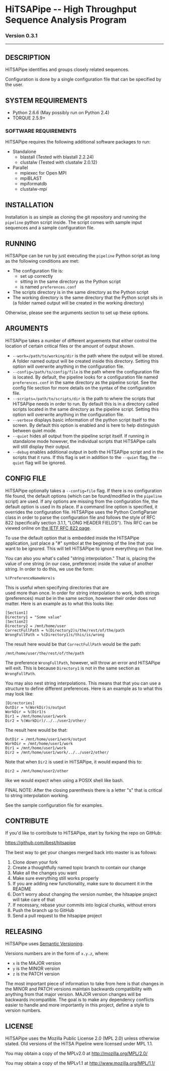 # HiTSAPipe -- High Throughput Sequence Analysis Program
### Version 0.3.1
***

## DESCRIPTION

HiTSAPipe identifies and groups closely related sequences.

Configuration is done by a single configuration file that can be specified by
the user.

## SYSTEM REQUIREMENTS

-	Python 2.6.6 (May possibly run on Python 2.4)
-	TORQUE 2.5.9+ 

### SOFTWARE REQUIREMENTS

HiTSAPipe requires the following additional software packages to run:

-	Standalone
	-	blastall (Tested with blastall 2.2.24)
	-	clustalw (Tested with clustalw 2.0.12)
-	Parallel
	-	mpiexec for Open MPI
	-	mpiBLAST
	-	mpiformatdb
	-	clustalw-mpi

## INSTALLATION

Installation is as simple as cloning the git repository and running 
the `pipeline` python script inside.  The script comes with sample 
input sequences and a sample configuration file.

## RUNNING

HiTSAPipe can be run by just executing the `pipeline` Python script 
as long as the following conditions are met:

-	The configuration file is:
	-	set up correctly
	-	sitting in the same directory as the Python script
	-	is named `preferences.conf`  
-	The scripts directory is in the same directory as the Python script
-	The working directory is the same directory that the Python script 
	sits in (a folder named output will be created in the working directory)

Otherwise, please see the arguments section to set up these options.

## ARGUMENTS

HiTSAPipe takes a number of different arguements that either control 
the location of certain critical files or the amount of output shown.

-	`--work=/path/to/working/dir` is the path where the output will be 
	stored. A folder named output will be created inside this 
	directory.  Setting this option will overwrite anything in 
	the configuration file.
-	`--config=/path/to/config/file` is the path where the configuration 
	file is located.  By default, the pipeline looks for a configuration 
	file named `preferences.conf` in the same directory as the pipeline 
	script.  See the config file section for more details on the syntax 
	of the configuration file.
-	`--scripts=/path/to/scripts/dir` is the path to where the scripts 
	that HiTSAPipe needs in order to run.  By default this is in a 
	directory called scripts located in the same directory as the pipeline 
	script.  Setting this option will overwrite anything in the 
	configuration file.
-	`--verbose` displays basic information of the python script 
	itself to the screen.  By default this option is enabled and is 
	here to help distinguish between quiet mode.
-	`--quiet` hides all output from the pipeline script itself.  If 
	running in standalone mode however, the individual scripts that 
	HiTSAPipe calls will still display their output.
-	`--debug` enables additional output in both the HiTSAPipe script 
	and in the scripts that it runs.  If this flag is set in addition to 
	the `--quiet` flag, the `--quiet` flag will be ignored.

## CONFIG FILE

HiTSAPipe optionally takes a `--config=file` flag.  If there is no 
configuration file found, the default options (which can be 
found/modified in the `pipeline` script) are used.  If any options are 
missing from the configuration file, the default option is used in its 
place.  If a command line option is specified, it overrides the 
configuration file.  HiTSAPipe uses the Python ConfigParser class 
in order to parse the configuration file and follows the style of 
RFC 822 (specifically section 3.1.1, "LONG HEADER FIELDS").  This RFC 
can be viewed online 
on [the IETF RFC 822 page](http://tools.ietf.org/html/rfc822.html "RFC 822").

To use the default option that is embedded inside the 
HiTSAPipe application, just place a "#" symbol at the 
beginning of the line that you want to be ignored.
This will tell HiTSAPipe to ignore 
everything on that line. 

You can also you what's called "string interpolation."
That is, placing the value of one string (in our case, 
preference) inside the value of another string.  In order 
to do this, we use the form:

	%(PreferenceNameHere)s

This is useful when specifying directories that are  
used more than once.  In order for string interpolation
to work, both strings (preferences) must be in the same 
section, however their order does not matter.  Here is 
an example as to what this looks like:

	[Section1]
	Directory1 = "Some value"
	[Section2]
	Directory2 = /mnt/home/user
	CorrectFullPath = %(Directory2)s/the/rest/of/the/path
	WrongFullPath = %(Directory1)s/this/is/wrong

The result here would be that `CorrectFullPath` would be the path:

	/mnt/home/user/the/rest/of/the/path

The preference `WrongFullPath`, however, will throw an error and 
HiTSAPipe will exit.  This is because `Directory1` is not in the 
same section as `WrongFullPath`.

You may also nest string interpolations.  This means that
that you can use a structure to define different preferences.
Here is an example as to what this may look like:

	[Directories]
	OutDir = %(WorkDir)s/output
	WorkDir = %(Dir1)s
	Dir1 = /mnt/home/user1/work
	Dir2 = %(WorkDir)/../../user2/other/
	
The result here would be that:

	OutDir = /mnt/home/user1/work/output
	WorkDir = /mnt/home/user1/work
	Dir1 = /mnt/home/user1/work
	Dir2 = /mnt/home/user1/work/../../user2/other/
	
Note that when `Dir2` is used in HiTSAPipe, it would expand this to:
	
	Dir2 = /mnt/home/user2/other
	
like we would expect when using a POSIX shell like bash.

FINAL NOTE:  After the closing parenthesis there is a letter "s" that
is critical to string interpolation working.

See the sample configuration file for examples.


## CONTRIBUTE

If you'd like to contribute to HiTSAPipe, start by forking the repo on GitHub:

https://github.com/ibest/hitsapipe

The best way to get your changes merged back into master is as follows:

1. Clone down your fork
1. Create a thoughtfully named topic branch to contain our change
1. Make all the changes you want
1. Make sure everything still works properly
1. If you are adding new functionality, make sure to document it in the README
1. Don't worry about changing the version number, the hitsapipe project 
will take care of that
1. If necessary, rebase your commits into logical chunks, without errors
1. Push the branch up to GitHub
1. Send a pull request to the hitsapipe project

## RELEASING

HiTSAPipe uses [Semantic Versioning](http://www.semver.org).

Versions numbers are in the form of `x.y.z`, where:

  * `x` is the MAJOR version
  * `y` is the MINOR version
  * `z` is the PATCH version  

The most important piece of information to take from here is that 
changes in the MINOR and PATCH versions maintain backwards compatibility 
with anything from that major version.  MAJOR version changes will be 
backwards incompatible.
The goal is to make any dependency conflicts easier to handle and more 
importantly in this project, define a style to version numbers. 

## LICENSE

HiTSAPipe uses the Mozilla Public License 2.0 (MPL 2.0) unless otherwise 
stated.  Old versions of the HiTSA Pipeline were licensed under MPL 1.1.

You may obtain a copy of the MPLv2.0 at http://mozilla.org/MPL/2.0/

You may obtain a copy of the MPLv1.1 at http://www.mozilla.org/MPL/1.1/